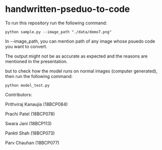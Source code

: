 # handwritten-pseduo-to-code

To run this repository run the following command:

```
python sample.py --image_path "./data/demo7.png"
```

In --image_path, you can mention path of any image whose psuedo code you want to convert.

The output might not be as accurate as expected and the reasons are mentioned in the presentation.

but to check how the model runs on normal images (computer generated), then run the following command:

```
python model_test.py
```

Contributors:

Prithviraj Kanaujia (18BCP084)

Prachi Patel (18BCP078)

Swara Jani (18BCP113)

Pankti Shah (18BCP073)

Parv Chauhan (18BCP077)
